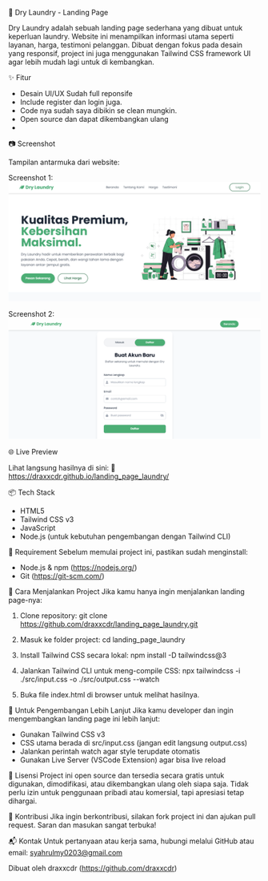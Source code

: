 🌿 Dry Laundry - Landing Page

Dry Laundry adalah sebuah landing page sederhana yang dibuat untuk keperluan laundry. Website ini menampilkan informasi utama seperti layanan, harga, testimoni pelanggan. Dibuat dengan fokus pada desain yang responsif, project ini juga menggunakan Tailwind CSS framework UI agar lebih mudah lagi untuk di kembangkan.

✨ Fitur
- Desain UI/UX Sudah full reponsife
- Include register dan login juga.
- Code nya sudah saya dibikin se clean mungkin.
- Open source dan dapat dikembangkan ulang
- 
📷 Screenshot

Tampilan antarmuka dari website:

Screenshot 1:
![Screenshot 1](./screenshots/screenshot_1.PNG)

Screenshot 2:
![Screenshot 2](./screenshots/screenshot_2.PNG)

🌐 Live Preview

Lihat langsung hasilnya di sini:
🔗 https://draxxcdr.github.io/landing_page_laundry/

📦 Tech Stack
- HTML5
- Tailwind CSS v3
- JavaScript
- Node.js (untuk kebutuhan pengembangan dengan Tailwind CLI)

📌 Requirement
Sebelum memulai project ini, pastikan sudah menginstall:
- Node.js & npm (https://nodejs.org/)
- Git (https://git-scm.com/)

🚀 Cara Menjalankan Project
Jika kamu hanya ingin menjalankan landing page-nya:

1. Clone repository:
   git clone https://github.com/draxxcdr/landing_page_laundry.git

2. Masuk ke folder project:
   cd landing_page_laundry

3. Install Tailwind CSS secara lokal:
   npm install -D tailwindcss@3

4. Jalankan Tailwind CLI untuk meng-compile CSS:
   npx tailwindcss -i ./src/input.css -o ./src/output.css --watch

5. Buka file index.html di browser untuk melihat hasilnya.

🔧 Untuk Pengembangan Lebih Lanjut
Jika kamu developer dan ingin mengembangkan landing page ini lebih lanjut:
- Gunakan Tailwind CSS v3
- CSS utama berada di src/input.css (jangan edit langsung output.css)
- Jalankan perintah watch agar style terupdate otomatis
- Gunakan Live Server (VSCode Extension) agar bisa live reload

📖 Lisensi
Project ini open source dan tersedia secara gratis untuk digunakan, dimodifikasi, atau dikembangkan ulang oleh siapa saja. Tidak perlu izin untuk penggunaan pribadi atau komersial, tapi apresiasi tetap dihargai.

🤝 Kontribusi
Jika ingin berkontribusi, silakan fork project ini dan ajukan pull request. Saran dan masukan sangat terbuka!

📬 Kontak
Untuk pertanyaan atau kerja sama, hubungi melalui GitHub atau email: syahrulmy0203@gmail.com

Dibuat oleh draxxcdr (https://github.com/draxxcdr)
